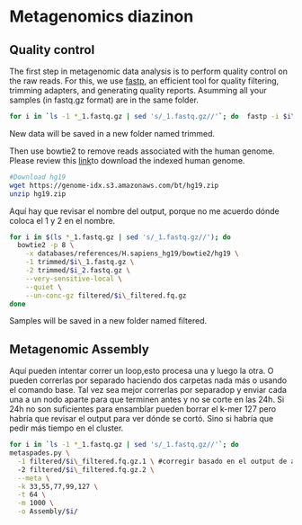 # Metagenomics diazinon

## Quality control
The first step in metagenomic data analysis is to perform quality control on the raw reads. For this, we use [fastp](https://github.com/OpenGene/fastp), an efficient tool for quality filtering, trimming adapters, and generating quality reports.
Asumming all your samples (in fastq.gz format) are in the same folder.
```bash
for i in `ls -1 *_1.fastq.gz | sed 's/_1.fastq.gz//'`; do  fastp -i $i\_1.fastq.gz -I $i\_2.fastq.gz --detect_adapter_for_pe -o trimmed/$i\_1.fq.gz -O trimmed/$i\_2.fq.gz -h trimmed/$i\_fastq.html -e 25
```
New data will be saved in a new folder named trimmed.

Then use bowtie2 to remove reads associated with the human genome. Please review this [link](https://benlangmead.github.io/aws-indexes/bowtie)to download the indexed human genome. 

```bash
#Download hg19
wget https://genome-idx.s3.amazonaws.com/bt/hg19.zip
unzip hg19.zip
```
Aquí hay que revisar el nombre del output, porque no me acuerdo dónde coloca el 1 y 2 en el nombre.
```bash
for i in $(ls *_1.fastq.gz | sed 's/_1.fastq.gz//'); do
  bowtie2 -p 8 \
    -x databases/references/H.sapiens_hg19/bowtie2/hg19 \
    -1 trimmed/$i\_1.fastq.gz \
    -2 trimmed/$i_2.fastq.gz \
    --very-sensitive-local \
    --quiet \
    --un-conc-gz filtered/$i\_filtered.fq.gz
done
```
Samples will be saved in a new folder named filtered.

## Metagenomic Assembly
Aquí pueden intentar correr un loop,esto procesa una y luego la otra. O pueden correrlas por separado haciendo dos carpetas nada más o usando el comando base. 
Tal vez sea mejor correrlas por separadop y enviar cada una a un nodo aparte para que terminen antes y no se corte en las 24h. 
Si 24h no son suficientes para ensamblar pueden borrar el k-mer 127 pero habría que revisar el output para ver dónde se cortó. Sino si habría que pedir más tiempo en el cluster.
```bash
for i in `ls -1 *_1.fastq.gz | sed 's/_1.fastq.gz//'`; do
metaspades.py \
  -1 filtered/$i\_filtered.fq.gz.1 \ #corregir basado en el output de arriba
  -2 filtered/$i\_filtered.fq.gz.2 \
  --meta \
  -k 33,55,77,99,127 \
  -t 64 \
  -m 1000 \
  -o Assembly/$i/
```
